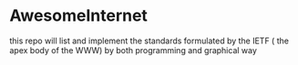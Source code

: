 # AwesomeInternet
this repo will list  and implement the standards   formulated  by the  IETF ( the apex body  of the WWW)  by both programming and graphical way
